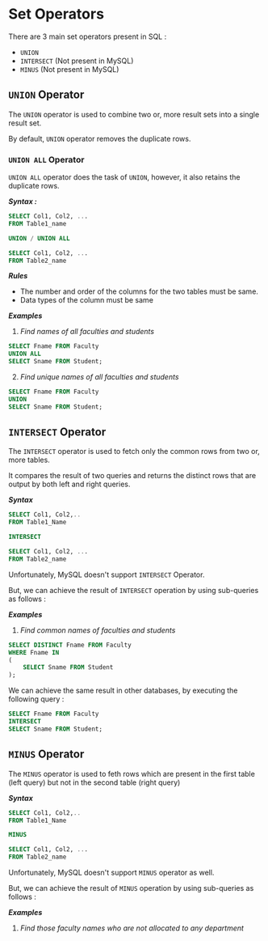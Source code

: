 # Set Operators

There are 3 main set operators present in SQL :

- `UNION`
- `INTERSECT` (Not present in MySQL)
- `MINUS` (Not present in MySQL)

## `UNION` Operator

The `UNION` operator is used to combine two or, more result sets into a single result set.

By default, `UNION` operator removes the duplicate rows.

### `UNION ALL` Operator

`UNION ALL` operator does the task of `UNION`, however, it also retains the duplicate rows.

**_Syntax :_**

```sql
SELECT Col1, Col2, ...
FROM Table1_name

UNION / UNION ALL

SELECT Col1, Col2, ...
FROM Table2_name
```

**_Rules_**

- The number and order of the columns for the two tables must be same.
- Data types of the column must be same

**_Examples_**

1. _Find names of all faculties and students_

```sql
SELECT Fname FROM Faculty
UNION ALL
SELECT Sname FROM Student;
```

2. _Find unique names of all faculties and students_

```sql
SELECT Fname FROM Faculty
UNION
SELECT Sname FROM Student;
```

## `INTERSECT` Operator

The `INTERSECT` operator is used to fetch only the common rows from two or, more tables.

It compares the result of two queries and returns the distinct rows that are output by both left and right queries.

**_Syntax_**

```sql
SELECT Col1, Col2,..
FROM Table1_Name

INTERSECT

SELECT Col1, Col2, ...
FROM Table2_name
```

Unfortunately, MySQL doesn't support `INTERSECT` Operator.

But, we can achieve the result of `INTERSECT` operation by using sub-queries as follows :

**_Examples_**

1. _Find common names of faculties and students_

```sql
SELECT DISTINCT Fname FROM Faculty
WHERE Fname IN
(
	SELECT Sname FROM Student
);
```

We can achieve the same result in other databases, by executing the following query :

```sql
SELECT Fname FROM Faculty
INTERSECT
SELECT Sname FROM Student;
```

## `MINUS` Operator

The `MINUS` operator is used to feth rows which are present in the first table (left query) but not in the second table (right query)

**_Syntax_**

```sql
SELECT Col1, Col2,..
FROM Table1_Name

MINUS

SELECT Col1, Col2, ...
FROM Table2_name
```
Unfortunately, MySQL doesn't support `MINUS` operator as well.

But, we can achieve the result of `MINUS` operation by using sub-queries as follows :

**_Examples_**

1. _Find those faculty names who are not allocated to any department_

